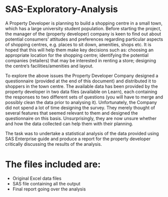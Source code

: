 # SAS-Exploratory-Analysis
A Property Developer is planning to build a shopping centre in a small town, which has a large
university student population. Before starting the project, the manager of the (property developer)
company is keen to find out about potential consumers’ attitudes and preferences regarding
particular aspects of shopping centres, e.g. places to sit down, amenities, shops etc. It is hoped
that this will help them make key decisions such as: choosing an appropriate location for the
shopping centre; identifying the potential companies (retailers) that may be interested in renting a
store; designing the centre’s facilities/amenities and layout.

To explore the above issues the Property Developer Company designed a questionnaire (provided
at the end of this document) and distributed it to shoppers in the town centre. The available data
has been provided by the property developer in two data files (available on Learn), each containing
the responses to two different sets of questions (you will have to merge and possibly clean the
data prior to analysing it). Unfortunately, the Company did not spend a lot of time designing the
survey. They merely thought of several features that seemed relevant to them and designed the
questionnaire on this basis. Unsurprisingly, they are now unsure whether and how the data
collected can help them with their planning.

The task was to undertake a statistical analysis of the data provided using SAS Enterprise guide and 
produce a report for the property developer critically discussing the results of the analysis.

# The files included are:
- Original Excel data files
- SAS file containing all the output
- Final report going over the analysis
